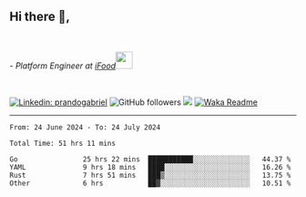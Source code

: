 <h2>Hi there  👋,</h2> </br>

<p><em>- Platform Engineer at <a href="https://www.ifood.com.br/">iFood</a><img src="https://media.giphy.com/media/WUlplcMpOCEmTGBtBW/giphy.gif" width="30"> 
</em></p></br>


[![Linkedin: prandogabriel](https://img.shields.io/badge/-prandogabriel-blue?style=flat-square&logo=Linkedin&logoColor=white&link=https://www.linkedin.com/in/prandogabriel/)](https://www.linkedin.com/in/prandogabriel)
![GitHub followers](https://img.shields.io/github/followers/prandogabriel?label=Follow&style=social)
![](https://visitor-badge.glitch.me/badge?page_id=prandogabriel.prandogabriel)
[![Waka Readme](https://github.com/prandogabriel/prandogabriel/actions/workflows/update-stats.yml.yml/badge.svg)](https://github.com/prandogabriel/prandogabriel/actions/workflows/update-stats.yml.yml)

---

<!--START_SECTION:waka-->

```golang
From: 24 June 2024 - To: 24 July 2024

Total Time: 51 hrs 11 mins

Go                25 hrs 22 mins  ███████████░░░░░░░░░░░░░░   44.37 %
YAML              9 hrs 18 mins   ████░░░░░░░░░░░░░░░░░░░░░   16.26 %
Rust              7 hrs 51 mins   ███▒░░░░░░░░░░░░░░░░░░░░░   13.75 %
Other             6 hrs           ██▓░░░░░░░░░░░░░░░░░░░░░░   10.51 %
```

<!--END_SECTION:waka-->
